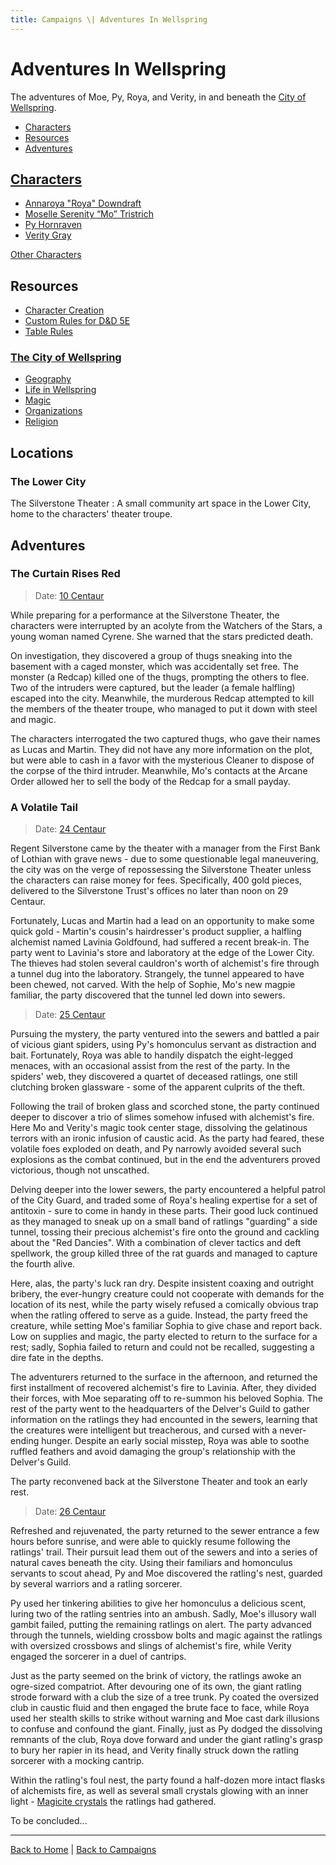 ```yaml
---
title: Campaigns \| Adventures In Wellspring
---
```


# Adventures In Wellspring

The adventures of Moe, Py, Roya, and Verity, in and beneath the [City of Wellspring]({{site.baseurl}}/settings/wellspring).

- [Characters](#characters)
- [Resources](#resources)
- [Adventures](#adventures)

## [Characters](./characters)

- [Annaroya "Roya" Downdraft](./characters#annaroya-roya-downdraft)
- [Moselle Serenity “Mo” Tristrich](./characters#moselle-serenity-mo-tristrich)
- [Py Hornraven](./characters#py-hornraven)
- [Verity Gray](./characters#verity-gray)

[Other Characters](./characters#other-characters)

## Resources

- [Character Creation](./character-creation)
- [Custom Rules for D&D 5E]({{site.baseurl}}/systems/5e)
- [Table Rules](./table-rules)

### [The City of Wellspring]({{site.baseurl}}/settings/wellspring)

- [Geography]({{site.baseurl}}/settings/wellspring/geography)
- [Life in Wellspring]({{site.baseurl}}/settings/wellspring/life-in-wellspring)
- [Magic]({{site.baseurl}}/settings/wellspring/magic)
- [Organizations]({{site.baseurl}}/settings/wellspring/organizations)
- [Religion]({{site.baseurl}}/settings/wellspring/religion)

## Locations

### The Lower City

The Silverstone Theater
: A small community art space in the Lower City, home to the characters' theater troupe.

## Adventures

### The Curtain Rises Red

> Date: [10 Centaur]({{site.baseurl}}/settings/wellspring/life#calendar)

While preparing for a performance at the Silverstone Theater, the characters were interrupted by an acolyte from the Watchers of the Stars, a young woman named Cyrene. She warned that the stars predicted death.

On investigation, they discovered a group of thugs sneaking into the basement with a caged monster, which was accidentally set free. The monster (a Redcap) killed one of the thugs, prompting the others to flee. Two of the intruders were captured, but the leader (a female halfling) escaped into the city. Meanwhile, the murderous Redcap attempted to kill the members of the theater troupe, who managed to put it down with steel and magic.

The characters interrogated the two captured thugs, who gave their names as Lucas and Martin. They did not have any more information on the plot, but were able to cash in a favor with the mysterious Cleaner to dispose of the corpse of the third intruder. Meanwhile, Mo's contacts at the Arcane Order allowed her to sell the body of the Redcap for a small payday.

### A Volatile Tail

> Date: [24 Centaur]({{site.baseurl}}/settings/wellspring/life#calendar)

Regent Silverstone came by the theater with a manager from the First Bank of Lothian with grave news - due to some questionable legal maneuvering, the city was on the verge of repossessing the Silverstone Theater unless the characters can raise money for fees. Specifically, 400 gold pieces, delivered to the Silverstone Trust's offices no later than noon on 29 Centaur.

Fortunately, Lucas and Martin had a lead on an opportunity to make some quick gold - Martin's cousin's hairdresser's product supplier, a halfling alchemist named Lavinia Goldfound, had suffered a recent break-in. The party went to Lavinia's store and laboratory at the edge of the Lower City. The thieves had stolen several cauldron's worth of alchemist's fire through a tunnel dug into the laboratory. Strangely, the tunnel appeared to have been chewed, not carved. With the help of Sophie, Mo's new magpie familiar, the party discovered that the tunnel led down into sewers.

> Date: [25 Centaur]({{site.baseurl}}/settings/wellspring/life#calendar)

Pursuing the mystery, the party ventured into the sewers and battled a pair of vicious giant spiders, using Py's homonculus servant as distraction and bait. Fortunately, Roya was able to handily dispatch the eight-legged menaces, with an occasional assist from the rest of the party. In the spiders' web, they discovered a quartet of deceased ratlings, one still clutching broken glassware - some of the apparent culprits of the theft.

Following the trail of broken glass and scorched stone, the party continued deeper to discover a trio of slimes somehow infused with alchemist's fire. Here Mo and Verity's magic took center stage, dissolving the gelatinous terrors with an ironic infusion of caustic acid. As the party had feared, these volatile foes exploded on death, and Py narrowly avoided several such explosions as the combat continued, but in the end the adventurers proved victorious, though not unscathed.

Delving deeper into the lower sewers, the party encountered a helpful patrol of the City Guard, and traded some of Roya's healing expertise for a set of antitoxin - sure to come in handy in these parts. Their good luck continued as they managed to sneak up on a small band of ratlings "guarding" a side tunnel, tossing their precious alchemist's fire onto the ground and cackling about the "Red Dancies". With a combination of clever tactics and deft spellwork, the group killed three of the rat guards and managed to capture the fourth alive.

Here, alas, the party's luck ran dry. Despite insistent coaxing and outright bribery, the ever-hungry creature could not cooperate with demands for the location of its nest, while the party wisely refused a comically obvious trap when the ratling offered to serve as a guide. Instead, the party freed the creature, while setting Moe's familiar Sophia to give chase and report back. Low on supplies and magic, the party elected to return to the surface for a rest; sadly, Sophia failed to return and could not be recalled, suggesting a dire fate in the depths.

The adventurers returned to the surface in the afternoon, and returned the first installment of recovered alchemist's fire to Lavinia. After, they divided their forces, with Moe separating off to re-summon his beloved Sophia. The rest of the party went to the headquarters of the Delver's Guild to gather information on the ratlings they had encounted in the sewers, learning that the creatures were intelligent but treacherous, and cursed with a never-ending hunger. Despite an early social misstep, Roya was able to soothe ruffled feathers and avoid damaging the group's relationship with the Delver's Guild.

The party reconvened back at the Silverstone Theater and took an early rest.

> Date: [26 Centaur]({{site.baseurl}}/settings/wellspring/life#calendar)

Refreshed and rejuvenated, the party returned to the sewer entrance a few hours before sunrise, and were able to quickly resume following the ratlings' trail. Their pursuit lead them out of the sewers and into a series of natural caves beneath the city. Using their familiars and homonculus servants to scout ahead, Py and Moe discovered the ratling's nest, guarded by several warriors and a ratling sorcerer.

Py used her tinkering abilities to give her homonculus a delicious scent, luring two of the ratling sentries into an ambush. Sadly, Moe's illusory wall gambit failed, putting the remaining ratlings on alert. The party advanced through the tunnels, wielding crossbow bolts and magic against the ratlings with oversized crossbows and slings of alchemist's fire, while Verity engaged the sorcerer in a duel of cantrips.

Just as the party seemed on the brink of victory, the ratlings awoke an ogre-sized compatriot. After devouring one of its own, the giant ratling strode forward with a club the size of a tree trunk. Py coated the oversized club in caustic fluid and then engaged the brute face to face, while Roya used her stealth skills to strike without warning and Moe cast dark illusions to confuse and confound the giant. Finally, just as Py dodged the dissolving remnants of the club, Roya dove forward and under the giant ratling's grasp to bury her rapier in its head, and Verity finally struck down the ratling sorcerer with a mocking cantrip.

Within the ratling's foul nest, the party found a half-dozen more intact flasks of alchemists fire, as well as several small crystals glowing with an inner light - [Magicite crystals]({{site.baseurl}}/settings/wellspring/magic#magicite-crystals) the ratlings had gathered.

To be concluded...

---

[Back to Home]({{site.baseurl}}/)
|
[Back to Campaigns]({{site.baseurl}}/campaigns)
